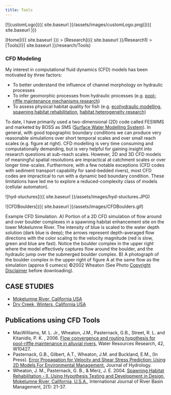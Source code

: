 ```yaml
---
title: Tools
---
```




[![customLogo]({{ site.baseurl }}/assets/images/customLogo.png)]({{ site.baseurl }})

[Home]({{ site.baseurl }})‎ > ‎[Research]({{ site.baseurl }}/Research1)‎ > ‎[Tools]({{ site.baseurl }}/research/Tools)

### CFD Modeling

My interest in computational fluid dynamics (CFD) models has been motivated by three factors:

- To better understand the influence of channel morphology on hydraulic processes
- To infer geomorphic processes from hydraulic processes (e.g. [pool-riffle maintenance mechanisms research](http://www.joewheaton.org/Home/research/projects-1/past-projects/pool-riffle-maintenance-mechanisms))
- To assess physical habitat quality for fish (e.g. [ecohydraulic modelling](http://www.joewheaton.org/Home/research/tools/ecohydraulic-modeling), [spawning habitat rehabilitation](http://www.joewheaton.org/Home/research/projects-1/past-projects/spawning-habitat-integrated-rehabilitation-approach-shira-), [habitat heterogeneity research](http://www.joewheaton.org/Home/research/projects-1/past-projects/ecohydraulics-habitat-heterogeneity))

To date, I have primarily used a two-dimensional (2D) code called FESWMS and marketed by BOSS as SMS ([Surface Water Modelling System](http://www.bossintl.de/html/sms_overview.html)). In general, with good topographic boundary conditions we can produce very reasonable simulations over short temporal scales and over small reach scales (e.g. figure at right). CFD modelling is very time consuming and computationally demanding, but is very helpful for gaining insight into research questions at sub-reach scales. However, 2D and 3D CFD models of meaningful spatial resolutions are impractical at catchment scales or over longer time-scales. Furthermore, with a few notable exceptions (CFD codes with sediment transport capability for sand-bedded rivers), most CFD codes are impractical to run with a dynamic bed boundary condition. These limitations have led me to explore a reduced-complexity class of models (cellular automaton). 

![hyd-stuctures]({{ site.baseurl }}/assets/images/hyd-stuctures.JPG)

![CFDBoulders]({{ site.baseurl }}/assets/images/CFDBoulders.gif)

Example CFD Simulation. A) Portion of a 2D CFD simulation of flow around and over boulder complexes in a spawning habitat enhancement site on the lower Mokelumne River. The intensity of blue is scaled to the water depth solution (dark blue is deep); the arrows represent depth-averaged flow directions with the color scaling to the velocity magnitude (red is slow, green and blue are fast). Notice the boulder complex in the upper right where the model effectively captures flow around the boulder, and the hydraulic jump over the submerged boulder complex. B) A photograph of the boulder complex in the upper right of figure A at the same flow as the simulation (approx 6 cumecs) ©2002 Wheaton (See Photo [Copyright Disclaimer](http://www.joewheaton.org.uk/Research/Tools/Disclaimer.asp) before downloading).

## CASE STUDIES

- [Mokelumne River, California USA](http://www.joewheaton.org.uk/Research/Projects/SHIRA.asp)
- [Dry Creek, Winters, California USA](http://www.joewheaton.org.uk/Research/Projects/DryCreek.asp)

## Publications using CFD Tools

- MacWilliams, M. L. Jr., Wheaton, J.M., Pasternack, G.B., Street, R. L. and Kitanidis, P. K. , 2006. [Flow convergence and routing hypothesis for pool-riffle maintenance in alluvial rivers](http://www.joewheaton.org.uk/Research/Tools/downloads/617_MacWilliamsEtAlDryCreek.pdf), Water Resources Research, 42, W10427.
- Pasternack, G.B., Gilbert, A.T., Wheaton, J.M. and Buckland, E.M., (In Press). [Error Propagation for Velocity and Shear Stress Prediction: Using 2D Models For Environmental Management.](http://www.joewheaton.org.uk/Research/Tools/Downloads/Mokestress_uncorrectedproof.pdf) Journal of Hydrology.
- Wheaton, J. M., Pasternack, G. B., & Merz, J. E. 2004. [Spawning Habitat Rehabilitation - II. Using Hypothesis Testing and Development in Design, Mokelumne River, California, U.S.A.](http://www.joewheaton.org.uk/Research/Downloads/Wheaton-SHIRA2.pdf), International Journal of River Basin Management, 2(1): 21-37.

